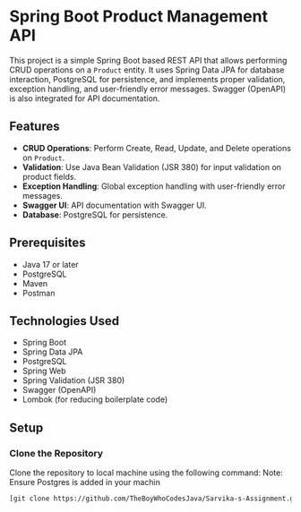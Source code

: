# Spring Boot Product Management API

This project is a simple Spring Boot based REST API that allows performing CRUD operations on
a `Product` entity. It uses Spring Data JPA for database interaction, 
PostgreSQL for persistence, and implements proper validation, exception handling, 
and user-friendly error messages. Swagger (OpenAPI) is also integrated for API documentation.

## Features

- **CRUD Operations**: Perform Create, Read, Update, and Delete operations on `Product`.
- **Validation**: Use Java Bean Validation (JSR 380) for input validation on product fields.
- **Exception Handling**: Global exception handling with user-friendly error messages.
- **Swagger UI**: API documentation with Swagger UI.
- **Database**: PostgreSQL for persistence.

## Prerequisites

- Java 17 or later
- PostgreSQL
- Maven
- Postman 

## Technologies Used

- Spring Boot
- Spring Data JPA
- PostgreSQL
- Spring Web
- Spring Validation (JSR 380)
- Swagger (OpenAPI)
- Lombok (for reducing boilerplate code)

## Setup

### Clone the Repository

Clone the repository to local machine using the following command:
Note: Ensure Postgres is added in your machin

```bash
[git clone https://github.com/TheBoyWhoCodesJava/Sarvika-s-Assignment.git]
